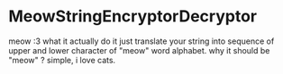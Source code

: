 # MeowStringEncryptorDecryptor
meow :3
what it actually do it just translate your string into sequence of 
upper and lower character of "meow" word alphabet.
why it should be "meow" ? simple, i love cats.
